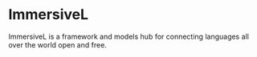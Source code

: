 # ImmersiveL
ImmersiveL is a framework and models hub for connecting languages all over the world open and free.
